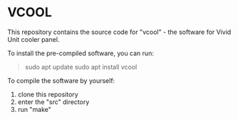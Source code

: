 # VCOOL
This repository contains the source code for "vcool" - the software for Vivid Unit cooler panel.

To install the pre-compiled software, you can run:
> sudo apt update
> sudo apt install vcool

To compile the software by yourself:
1. clone this repository
2. enter the "src" directory
3. run "make"
